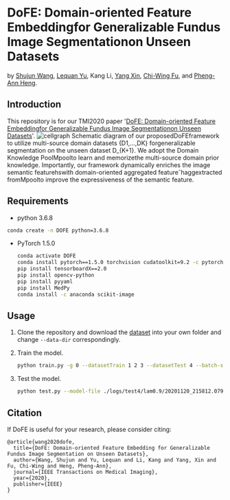 # DoFE: Domain-oriented Feature Embeddingfor Generalizable Fundus Image Segmentationon Unseen Datasets
by [Shujun Wang](https://www.cse.cuhk.edu.hk/~sjwang), [Lequan Yu](https://yulequan.github.io/), Kang Li, [Yang Xin](https://xy0806.github.io/), [Chi-Wing Fu](http://www.cse.cuhk.edu.hk/~cwfu/), and [Pheng-Ann Heng](http://www.cse.cuhk.edu.hk/~pheng/).

## Introduction
This repository is for our TMI2020 paper '[DoFE: Domain-oriented Feature Embeddingfor Generalizable Fundus Image Segmentationon Unseen Datasets](https://ieeexplore.ieee.org/stamp/stamp.jsp?tp=&arnumber=9163289)'.
![cellgraph](https://emmaw8.github.io/project_img/TMI2020-dofe.png)
Schematic  diagram  of  our  proposedDoFEframework  to  utilize  multi-source  domain  datasets {D1,...,DK} forgeneralizable segmentation on the unseen dataset D_{K+1}. We adopt the Domain Knowledge PoolMpoolto learn and memorizethe  multi-source  domain  prior  knowledge.  Importantly,  our  framework  dynamically  enriches  the  image  semantic  featurehswith domain-oriented aggregated featureˆhaggextracted fromMpoolto improve the expressiveness of the semantic feature.

## Requirements
-   python 3.6.8
   
   ``` bash
   conda create -n DOFE python=3.6.8 
   ```
   
-   PyTorch 1.5.0 
    
    ``` bash
    conda activate DOFE 
    conda install pytorch==1.5.0 torchvision cudatoolkit=9.2 -c pytorch 
    pip install tensorboardX==2.0
    pip install opencv-python
    pip install pyyaml
    pip install MedPy
    conda install -c anaconda scikit-image
    ```
    

## Usage
1. Clone the repository and download the [dataset](https://drive.google.com/file/d/1p33nsWQaiZMAgsruDoJLyatoq5XAH-TH/view?usp=sharing) into your own folder and change `--data-dir` correspondingly.

2. Train the model.

    ``` bash
    python train.py -g 0 --datasetTrain 1 2 3 --datasetTest 4 --batch-size 16 --resume ./pretrained-weight/test4-epoch40.pth.tar # You need to pretrain a model
    ```
3. Test the model.

    ``` bash
    python test.py --model-file ./logs/test4/lam0.9/20201120_215812.079473/checkpoint_80.pth.tar --datasetTest 4 -g 0

    ```

## Citation
If DoFE is useful for your research, please consider citing:
```angular2html
@article{wang2020dofe,
  title={DoFE: Domain-oriented Feature Embedding for Generalizable Fundus Image Segmentation on Unseen Datasets},
  author={Wang, Shujun and Yu, Lequan and Li, Kang and Yang, Xin and Fu, Chi-Wing and Heng, Pheng-Ann},
  journal={IEEE Transactions on Medical Imaging},
  year={2020},
  publisher={IEEE}
}
```


